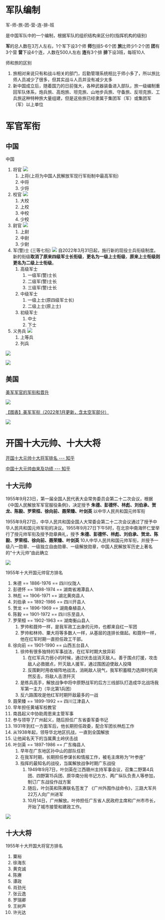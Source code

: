 # 军队编制

军-师-旅-团-营-连-排-班

是中国军队中的一个编制，根据军队的组织结构来区分的(指挥机构的级别)

**军**的总人数在3万人左右，1个军下设3个师
**师**包括5-6个团
**旅**比师少1-2个团 
**团**有3个营
**营**下设4个连，人数在500人左右
**连**有3个排
**排**下设3班，每班10人


师和旅的区别
1. 旅相对来说只有和战斗相关的部门，后勤管理系统相比于师小多了，所以旅比师人员减少了很多，但其实战斗人员并没有减少太多
2. 新中国成立后，随着国力的日前强大，各种武器装备进入部队，旅一级编制重回军队体系，炮兵旅、高炮旅、坦克旅、山地步兵旅、守备旅、反坦克旅、工兵旅这种特种旅大量组建，但是这些旅已经隶属于集团军（军）或集团军（军）以上单位


# 军官军衔

## 中国

中国
1. 将官
   ![](Pics/将官.webp)
   1. 上将(上将为中国人民解放军现行军衔制中最高军衔)
   2. 中将
   3. 少将
2. 校官
   ![](Pics/校官.webp)
   1. 大校
   2. 上校
   3. 中校
   4. 少校
3. 尉官
   ![](Pics/尉官.webp)
   1. 上尉
   2. 中尉
   3. 少尉
4. 军(警)士 (三等七衔)
   ![](Pics/士官.webp)
   自2022年3月31日起，施行新的现役士兵衔级制度。新的衔级**取消了原来四级军士长衔级**，**更名为一级上士衔级**，**原来上士衔级则更名为二级上士衔级**。
   1. 高级军士
      1. 一级军(警)士长
      2. 二级军(警)士长
      3. 三级军(警)士长
   2. 中级军士
      1. 一级上士(原四级军士长)
      2. 二级上士(原上士)
   3. 初级军士
      1. 中士
      2. 下士
5. 义务兵
   ![](Pics/士兵.webp)
   1. 上等兵
   2. 列兵

![](Pics/文职.webp)

![](Pics/海空军.webp)




## 美国

[美军军官的军衔和晋升](https://zhuanlan.zhihu.com/p/269044695)

![](Pics/美军.webp)

[【图表】美军军衔（2022年1月更新，含太空军部分）](https://zhuanlan.zhihu.com/p/461059577)

![](Pics/美军.png)



# 开国十大元帅、十大大将

[开国十大元帅十大将军排名 --- 知乎](https://www.zhihu.com/tardis/zm/art/383171082)

[中国十大元帅由来及功绩 --- 知乎](https://zhuanlan.zhihu.com/p/150947923)

## 十大元帅

1955年9月23日，第一届全国人民代表大会常务委员会第二十二次会议，根据《中国人民解放军军官服役条例》，决定授予 **朱德、彭德怀、林彪、刘伯承、贺龙、陈毅、罗荣桓、徐向前、聂荣臻、叶剑英** 以中华人民共和国元帅军衔

1955年9月27日，中华人民共和国全国人大常委会第二十二次会议通过了授予中华人民共和国元帅军衔的决议。1955年9月27日下午5时，在北京中南海怀仁堂举行了授元帅军衔及授予勋章典礼，授予 **朱德、彭德怀、林彪、刘伯承、贺龙、陈毅、罗荣桓、徐向前、聂荣臻、叶剑英** 10人中华人民共和国元帅军衔，并授予一级八一勋章、一级独立自由勋章、一级解放勋章，中国人民解放军历史上著名的“十大元帅”由此确立

![](Pics/十大元帅01.webp)

1955年十大开国元帅官方排名
1. 朱德 == 1886-1976 == 四川仪陇人
2. 彭德怀 == 1898-1974 == 湖南省湘潭县人
3. 林彪 == 1906-1971 == 湖北黄岗县人
4. 刘伯承 == 1892-1986 == 四川开县人
5. 贺龙 == 1896-1969 == 湖南桑植县人
6. 陈毅 == 1901-1972 == 四川乐至县人
7. 罗荣桓 == 1902-1963 == 湖南衡山县人
   1. 罗帅和聂帅一样，是我军政工出身的元帅，也都来自红一军团
   2. 罗帅和林帅、粟大将等多数人一样，从基层的连排长做起。和聂帅一样，他在红军时期一直担任政工干部。
8. 徐向前 == 1901-1990 == 山西五台县人
   1. 徐帅有很多独特的军事战法，在红军时期大放异彩
      1. 在红军兵力弱小的时候，通过伏击战消灭敌人。善于围点打援，攻击敌人必救据点，歼灭敌人援军，通过围困迫使敌人投降
      2. 反围剿时用收缩阵地战法，消耗敌人锐气，我军积蓄精力选择时机突然反击，将敌人击溃歼灭
   2. 是练兵高手，解放战争中将中原野战军的后方三线部队打造成华北战场我军第一主力（华北第1兵团）
   3. 反六路围攻是他红军时期歼敌最多的一战
9.  聂荣臻 == 1899-1992 == 四川江津县人
   1.  早年担任黄埔军校教官
   2.  南昌起义中协助周恩来主管军事
   3.  参与领导了广州起义，随后担任广东省委军委书记
   4.  1931年到红一方面军后，他长期担任政委，配合军团长林彪工作
   5.  从1938年起，领导华北地区抗战，一直到全国解放
   6.  让他闻名天下的当属黄土岭伏击战
10. 叶剑英 == 1897-1986 == 广东梅县人
    1.  早年在广东地区孙中山的部队任职
    2.  在我军时期，长期担任参谋长和情报工作，被毛主席称为“叶参座”
    3.  指挥的最知名的战役，当属解放战争时期广东战役
        1.  1949年9月7日，叶剑英在江西赣州主持军事会议，召集二野第4兵团、四野第15兵团、原华南分局书记方方、两广纵队负责人等参加，制订广东战役作战方案
        2.  随后，叶剑英和陈赓联名签发了 《广州外围作战命令》，三路大军共22万人向广州进军
        3.  10月14日，广州解放。叶帅担任广东省人民政府主席和广州市市长，开始了城市接管和建政工作。

![](Pics/十大元帅01.webp)

## 十大大将

1955年十大开国大将官方排名
1. 粟裕
2. 徐海东
3. 黄克诚
4. 陈赓
5. 谭政
6. 肖劲光
7. 张云逸
8. 罗瑞卿
9. 王树声
10. 许光达


